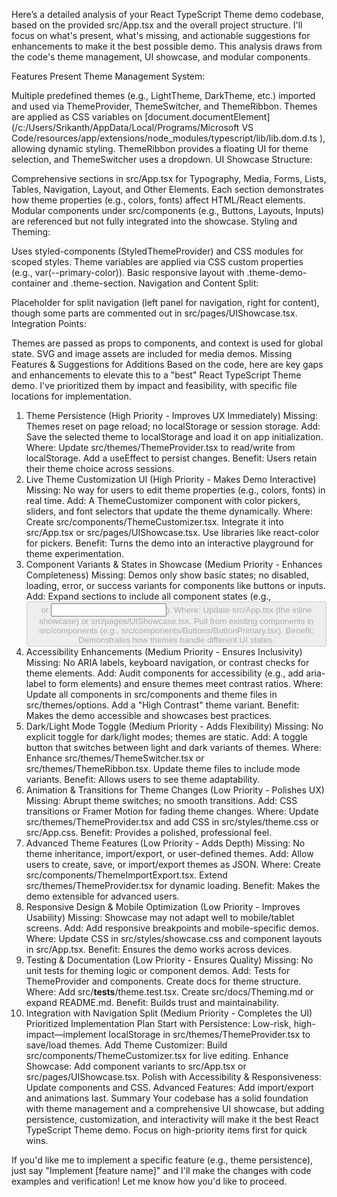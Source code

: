 Here’s a detailed analysis of your React TypeScript Theme demo codebase, based on the provided src/App.tsx and the overall project structure. I'll focus on what's present, what's missing, and actionable suggestions for enhancements to make it the best possible demo. This analysis draws from the code's theme management, UI showcase, and modular components.

Features Present
Theme Management System:

Multiple predefined themes (e.g., LightTheme, DarkTheme, etc.) imported and used via ThemeProvider, ThemeSwitcher, and ThemeRibbon.
Themes are applied as CSS variables on [document.documentElement](/c:/Users/Srikanth/AppData/Local/Programs/Microsoft VS Code/resources/app/extensions/node_modules/typescript/lib/lib.dom.d.ts ), allowing dynamic styling.
ThemeRibbon provides a floating UI for theme selection, and ThemeSwitcher uses a dropdown.
UI Showcase Structure:

Comprehensive sections in src/App.tsx for Typography, Media, Forms, Lists, Tables, Navigation, Layout, and Other Elements.
Each section demonstrates how theme properties (e.g., colors, fonts) affect HTML/React elements.
Modular components under src/components (e.g., Buttons, Layouts, Inputs) are referenced but not fully integrated into the showcase.
Styling and Theming:

Uses styled-components (StyledThemeProvider) and CSS modules for scoped styles.
Theme variables are applied via CSS custom properties (e.g., var(--primary-color)).
Basic responsive layout with .theme-demo-container and .theme-section.
Navigation and Content Split:

Placeholder for split navigation (left panel for navigation, right for content), though some parts are commented out in src/pages/UIShowcase.tsx.
Integration Points:

Themes are passed as props to components, and context is used for global state.
SVG and image assets are included for media demos.
Missing Features & Suggestions for Additions
Based on the code, here are key gaps and enhancements to elevate this to a "best" React TypeScript Theme demo. I've prioritized them by impact and feasibility, with specific file locations for implementation.

1. Theme Persistence (High Priority - Improves UX Immediately)
   Missing: Themes reset on page reload; no localStorage or session storage.
   Add: Save the selected theme to localStorage and load it on app initialization.
   Where: Update src/themes/ThemeProvider.tsx to read/write from localStorage. Add a useEffect to persist changes.
   Benefit: Users retain their theme choice across sessions.
2. Live Theme Customization UI (High Priority - Makes Demo Interactive)
   Missing: No way for users to edit theme properties (e.g., colors, fonts) in real time.
   Add: A ThemeCustomizer component with color pickers, sliders, and font selectors that update the theme dynamically.
   Where: Create src/components/ThemeCustomizer.tsx. Integrate it into src/App.tsx or src/pages/UIShowcase.tsx. Use libraries like react-color for pickers.
   Benefit: Turns the demo into an interactive playground for theme experimentation.
3. Component Variants & States in Showcase (Medium Priority - Enhances Completeness)
   Missing: Demos only show basic states; no disabled, loading, error, or success variants for components like buttons or inputs.
   Add: Expand sections to include all component states (e.g., <button disabled> or <input className="error">).
   Where: Update src/App.tsx (the inline showcase) or src/pages/UIShowcase.tsx. Pull from existing components in src/components (e.g., src/components/Buttons/ButtonPrimary.tsx).
   Benefit: Demonstrates how themes handle different UI states.
4. Accessibility Enhancements (Medium Priority - Ensures Inclusivity)
   Missing: No ARIA labels, keyboard navigation, or contrast checks for theme elements.
   Add: Audit components for accessibility (e.g., add aria-label to form elements) and ensure themes meet contrast ratios.
   Where: Update all components in src/components and theme files in src/themes/options. Add a "High Contrast" theme variant.
   Benefit: Makes the demo accessible and showcases best practices.
5. Dark/Light Mode Toggle (Medium Priority - Adds Flexibility)
   Missing: No explicit toggle for dark/light modes; themes are static.
   Add: A toggle button that switches between light and dark variants of themes.
   Where: Enhance src/themes/ThemeSwitcher.tsx or src/themes/ThemeRibbon.tsx. Update theme files to include mode variants.
   Benefit: Allows users to see theme adaptability.
6. Animation & Transitions for Theme Changes (Low Priority - Polishes UX)
   Missing: Abrupt theme switches; no smooth transitions.
   Add: CSS transitions or Framer Motion for fading theme changes.
   Where: Update src/themes/ThemeProvider.tsx and add CSS in src/styles/theme.css or src/App.css.
   Benefit: Provides a polished, professional feel.
7. Advanced Theme Features (Low Priority - Adds Depth)
   Missing: No theme inheritance, import/export, or user-defined themes.
   Add: Allow users to create, save, or import/export themes as JSON.
   Where: Create src/components/ThemeImportExport.tsx. Extend src/themes/ThemeProvider.tsx for dynamic loading.
   Benefit: Makes the demo extensible for advanced users.
8. Responsive Design & Mobile Optimization (Low Priority - Improves Usability)
   Missing: Showcase may not adapt well to mobile/tablet screens.
   Add: Add responsive breakpoints and mobile-specific demos.
   Where: Update CSS in src/styles/showcase.css and component layouts in src/App.tsx.
   Benefit: Ensures the demo works across devices.
9. Testing & Documentation (Low Priority - Ensures Quality)
   Missing: No unit tests for theming logic or component demos.
   Add: Tests for ThemeProvider and components. Create docs for theme structure.
   Where: Add src/**tests**/theme.test.tsx. Create src/docs/Theming.md or expand README.md.
   Benefit: Builds trust and maintainability.
10. Integration with Navigation Split (Medium Priority - Completes the UI)
    Prioritized Implementation Plan
    Start with Persistence: Low-risk, high-impact—implement localStorage in src/themes/ThemeProvider.tsx to save/load themes.
    Add Theme Customizer: Build src/components/ThemeCustomizer.tsx for live editing.
    Enhance Showcase: Add component variants to src/App.tsx or src/pages/UIShowcase.tsx.
    Polish with Accessibility & Responsiveness: Update components and CSS.
    Advanced Features: Add import/export and animations last.
    Summary
    Your codebase has a solid foundation with theme management and a comprehensive UI showcase, but adding persistence, customization, and interactivity will make it the best React TypeScript Theme demo. Focus on high-priority items first for quick wins.

If you'd like me to implement a specific feature (e.g., theme persistence), just say "Implement [feature name]" and I'll make the changes with code examples and verification! Let me know how you'd like to proceed.
